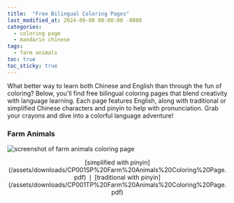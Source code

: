 ```yaml
---
title:  "Free Bilingual Coloring Pages"
last_modified_at: 2024-09-08 00:00:00 -0800
categories:
  - coloring page
  - mandarin chinese
tags:
  - farm animals
toc: true
toc_sticky: true
---
```


What better way to learn both Chinese and English than through the fun of coloring? Below, you'll find free bilingual coloring pages that blend creativity with language learning. Each page features English, along with traditional or simplified Chinese characters and pinyin to help with pronunciation. Grab your crayons and dive into a colorful language adventure!

### Farm Animals

![screenshot of farm animals coloring page](https://i.imgur.com/Ixx9VGd.png)

<p style="text-align: center;">
[simplified with pinyin](/assets/downloads/CP001SP%20Farm%20Animals%20Coloring%20Page.pdf) ❘ [traditional with pinyin](/assets/downloads/CP001TP%20Farm%20Animals%20Coloring%20Page.pdf)
</p>
